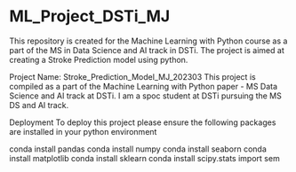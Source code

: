# ML_Project_DSTi_MJ
This repository is created for the Machine Learning with Python course as a part of the MS in Data Science and AI track in DSTi. The project is aimed at creating a Stroke Prediction model using python. 


Project Name: Stroke_Prediction_Model_MJ_202303
This project is compiled as a part of the Machine Learning with Python paper - MS Data Science and AI track at DSTi. I am a spoc student at DSTi pursuing the MS DS and AI track.

Deployment
To deploy this project please ensure the following packages are installed in your python environment

  conda install pandas
  conda install numpy 
  conda install seaborn 
  conda install matplotlib
  conda install sklearn
  conda install scipy.stats import sem
